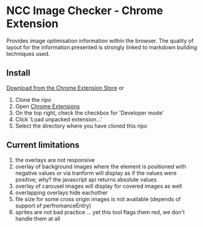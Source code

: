# NCC Image Checker - Chrome Extension
Provides image optimisation information within the browser. 
The quality of layout for the information presented is strongly linked to markdown building techniques used.

## Install
[Download from the Chrome Extension Store](https://github.com/tabanliviu/image-checker)
or
1. Clone the ripo
2. Open [Chrome Extensions](chrome://extensions)
3. On the top right, check the checkbox for 'Developer mode'
3. Click 'Load unpacked extension...'
3. Select the directory where you have cloned this ripo

## Current limitations
1. the overlays are not responsive
2. overlay of background images where the element is positioned with negative values or via tranform will display as if the values were positive; why? the javascript api returns absolute values
3. overlay of carousel images will display for covered images as well
4. overlapping overlays hide eachother
5. file size for some cross origin images is not available (depends of support of perfromanceEntry)
6. sprites are not bad practice ... yet this tool flags them red, we don't handle them at all
